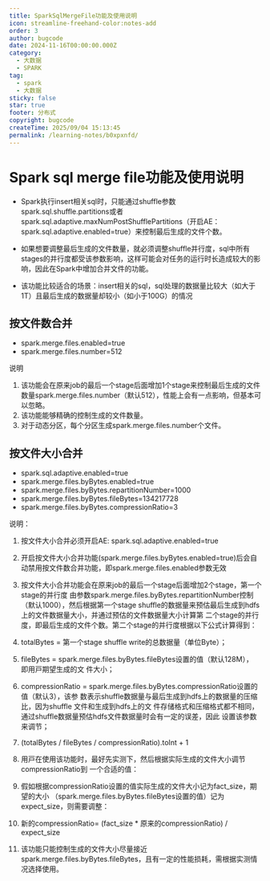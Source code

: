 ```yaml
---
title: SparkSqlMergeFile功能及使用说明
icon: streamline-freehand-color:notes-add
order: 3
author: bugcode
date: 2024-11-16T00:00:00.000Z
category:
  - 大数据
  - SPARK
tag:
  - spark
  - 大数据
sticky: false
star: true
footer: 分布式
copyright: bugcode
createTime: 2025/09/04 15:13:45
permalink: /learning-notes/b0xpxnfd/
---
```



# Spark sql merge file功能及使⽤说明

- Spark执⾏insert相关sql时，只能通过shuffle参数spark.sql.shuffle.partitions或者spark.sql.adaptive.maxNumPostShufflePartitions（开启AE：spark.sql.adaptive.enabled=true）来控制最后⽣成的⽂件个数。

- 如果想要调整最后⽣成的⽂件数量，就必须调整shuffle并⾏度，sql中所有stages的并⾏度都受该参数影响，这样可能会对任务的运⾏时⻓造成较⼤的影响，因此在Spark中增加合并⽂件的功能。
- 该功能⽐较适合的场景：insert相关的sql，sql处理的数据量⽐较⼤（如⼤于1T）且最后⽣成的数据量却较⼩（如⼩于100G）的情况

## 按⽂件数合并

- spark.merge.files.enabled=true
- spark.merge.files.number=512

说明

1. 该功能会在原来job的最后⼀个stage后⾯增加1个stage来控制最后⽣成的⽂件数量spark.merge.files.number（默认512），性能上会有⼀点影响，但基本可以忽略。
2. 该功能能够精确的控制⽣成的⽂件数量。
3. 对于动态分区，每个分区⽣成spark.merge.files.number个⽂件。

## 按⽂件大小合并

- spark.sql.adaptive.enabled=true
- spark.merge.files.byBytes.enabled=true
- spark.merge.files.byBytes.repartitionNumber=1000
- spark.merge.files.byBytes.fileBytes=134217728
- spark.merge.files.byBytes.compressionRatio=3

说明：

1. 按⽂件⼤⼩合并必须开启AE: spark.sql.adaptive.enabled=true
2. 开启按⽂件⼤⼩合并功能(spark.merge.files.byBytes.enabled=true)后会⾃动禁⽤按⽂件数合并功能，即spark.merge.files.enabled参数⽆效
3.  按⽂件⼤⼩合并功能会在原来job的最后⼀个stage后⾯增加2个stage，第⼀个stage的并⾏度
    由参数spark.merge.files.byBytes.repartitionNumber控制（默认1000），然后根据第⼀个stage
    shuffle的数据量来预估最后⽣成到hdfs上的⽂件数据量⼤⼩，并通过预估的⽂件数据量⼤⼩计算第
    ⼆个stage的并⾏度，即最后⽣成的⽂件个数。第⼆个stage的并⾏度根据以下公式计算得到：
1. totalBytes = 第⼀个stage shuffle write的总数据量（单位Byte）；
2. fileBytes = spark.merge.files.byBytes.fileBytes设置的值（默认128M）， 即⽤⼾期望⽣成的⽂
   件⼤⼩；
3. compressionRatio = spark.merge.files.byBytes.compressionRatio设置的值（默认3），该参
   数表⽰shuffle数据量与最后⽣成到hdfs上的数据量的压缩⽐，因为shuffle ⽂件和⽣成到hdfs上的⽂
   件存储格式和压缩格式都不相同，通过shuffle数据量预估hdfs⽂件数据量时会有⼀定的误差，因此
   设置该参数来调节；
4. (totalBytes / fileBytes / compressionRatio).toInt + 1

4. ⽤⼾在使⽤该功能时，最好先实测下，然后根据实际⽣成的⽂件⼤⼩调节compressionRatio到
   ⼀个合适的值：
  1. 假如根据compressionRatio设置的值实际⽣成的⽂件⼤⼩记为fact_size，期望的⼤⼩
     （spark.merge.files.byBytes.fileBytes设置的值）记为expect_size，则需要调整：
  2. 新的compressionRatio= (fact_size * 原来的compressionRatio) / expect_size
5. 该功能只能控制⽣成的⽂件⼤⼩尽量接近spark.merge.files.byBytes.fileBytes，且有⼀定的性能损耗，需根据实测情况选择使⽤。